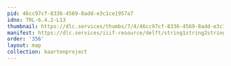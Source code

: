 ```yaml
---
pid: 46cc97cf-8336-4569-8add-e3c1ce1957a7
idno: TRL-6.4.2-L13
thumbnail: https://dlc.services/thumbs/7/4/46cc97cf-8336-4569-8add-e3c1ce1957a7/full/400,339/0/default.jpg
manifest: https://dlc.services/iiif-resource/delft/string1string2string3/kaartenproject-2007/TRL-6.4.2-L13
order: '356'
layout: map
collection: kaartenproject
---
```

